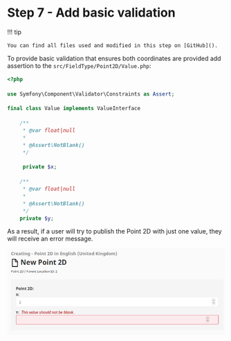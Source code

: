 # Step 7 - Add basic validation

!!! tip

    You can find all files used and modified in this step on [GitHub]().

To provide basic validation that ensures both coordinates are provided add assertion to the `src/FieldType/Point2D/Value.php`:

```php
<?php

use Symfony\Component\Validator\Constraints as Assert;

final class Value implements ValueInterface

    /**
     * @var float|null
     *
     * @Assert\NotBlank()
     */
     
     private $x;
     
    /**
     * @var float|null
     *
     * @Assert\NotBlank()
     */
    private $y;
```

As a result, if a user will try to publish the Point 2D with just one value, they will receive an error message.

![Point 2D validation](img/point2d_validation.png)
